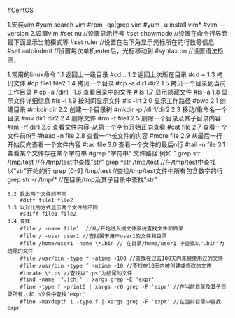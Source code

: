 #CentOS




1.安装vim
	#yum search vim
	#rpm -qa|grep vim
	#yum -u install vim*
	#vim --version
2.设置vim
	#set nu  //设置显示行号
	#set showmode //设置在命令行界面最下面显示当前模式等
	#set ruler //设置在右下角显示光标所在的行数等信息
	#set autoindent //设置每次单机enter后，光标移动到
	#syntax on //设置语法检测，

1.常用的linux命令
	1.1 返回上一级目录
		#cd ..
	1.2 返回上次所在目录
		#cd ~
	1.3 拷贝文件
		#cp file1 file2
	1.4 拷贝一个目录
		#cp -a dir1 dir2
	1.5 拷贝一个目录到当前工作目录
		# cp -a /dir1 .
	1.6 查看目录中的文件
		# ls
	1.7 显示隐藏文件
		#ls -a
	1.8 显示文件详细信息
		#ls -l
	1.9 按时间显示文件
		#ls -lrt
	2.0 显示工作路径
		#pwd
	2.1 创建目录
		#mkdir dir
	2.2 创建一个目录树
		#mkdir -p /dir1/dir2
	2.3 移动/重命名一个目录
		#mv dir1 dir2
	2.4 删除文件
		#rm -f file1
	2.5 删除一个目录及其子目录内容
		#rm -rf dir1
	2.6 查看文件内容-从第一个字节开始正向查看
		#cat file
	2.7 查看一个文件前n行
		#head -n file
	2.8 查看一个长文件的内容
		#more file
	2.9 从最后一行开始反向查看一个文件内容
		#tac file
	3.0 查看一个文件的最后n行
		#tail -n file
	3.1 查看某个文件存在某个字符串
		#grep "字符串" 文件路径
		例如：grep str /tmp/test  //在/tmp/test中查找"str"
			  grep ^str /tmp/test //在/tmp/test中查找以"str"开始的行
			  grep [0-9] /tmp/test //查找/tmp/test文件中所有包含数字的行
			  grep str -r /tmp/*   //在目录/tmp及其子目录中查找"str"

	3.2 找出两个文件的不同
		#diff file1 file2
	3.3 以对比的方式显示两个文件的不同
		#sdiff file1 file2
	3.4 查找
		#file / -name file1  //从/开始进入根文件系统查找文件和目录
		#file / -user user1 //查找属于用户user1的文件和目录
		#file /home/user1 -name \*.bin // 在目录/home/user1 中查找以".bin"为结尾的文件
		#file /usr/bin -type f -atime +100 //查找在过去100天内未被使用过的文件
		#file /usr/bin -type f -mtime -10 //查找在10天内被创建或修改的文件
		#locate \*.ps //查找以".ps"为结尾的文件
		#find -name '*.[ch]' | xargs grep -E 'expr'
		#fine -type f -print0 | xargs -r0 grep -F 'expr' //在当前目录及其子目录所有.c和.h文件中查找'expr'
		#fine -maxdepth 1 -type f | xargs grep -F 'expr' //在当前目录中查找expr



